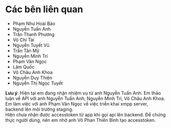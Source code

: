 # Các bên liên quan 
* Phạm Như Hoài Bảo 
* Nguyễn Tuấn Anh
* Trần Thanh Phương 
* Võ Chí Tài 
* Nguyễn Tuyết Vũ 
* Trần Tân Mỹ 
* Nguyễn Minh Trí 
* Phạm Văn Ngọc 
* Lâm Quốc 
* Võ Châu Anh Khoa 
* Nguyễn Duy Thiện 
* Nguyễn Thị Ngọc Tuyết 

**Lưu ý**: Hiện tại em đang nhận nhiệm vụ từ anh Nguyễn Tuấn Anh. Em thảo luận về API với anh Nguyễn Tuấn Anh, Nguyễn Minh Trí, Võ Châu Anh Khoa. Em làm việc với anh Phạm Văn Ngọc về việc triển khai xmpp server, backend lên môi trường staging.   
Hiện chưa nhận được accesstoken từ app khi gọi api lên backend. Để chứng thực người dùng, nên em nhờ anh Võ Phan Thiên Bình tạo accesstoken.  

